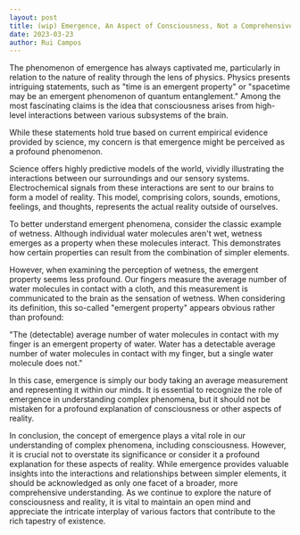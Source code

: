 ```yaml
---
layout: post
title: (wip) Emergence, An Aspect of Consciousness, Not a Comprehensive Explanation
date: 2023-03-23
author: Rui Campos
---
```


The phenomenon of emergence has always captivated me, particularly in relation to the nature of reality through the lens of physics. Physics presents intriguing statements, such as "time is an emergent property" or "spacetime may be an emergent phenomenon of quantum entanglement." Among the most fascinating claims is the idea that consciousness arises from high-level interactions between various subsystems of the brain.

While these statements hold true based on current empirical evidence provided by science, my concern is that emergence might be perceived as a profound phenomenon.

Science offers highly predictive models of the world, vividly illustrating the interactions between our surroundings and our sensory systems. Electrochemical signals from these interactions are sent to our brains to form a model of reality. This model, comprising colors, sounds, emotions, feelings, and thoughts, represents the actual reality outside of ourselves.

To better understand emergent phenomena, consider the classic example of wetness. Although individual water molecules aren't wet, wetness emerges as a property when these molecules interact. This demonstrates how certain properties can result from the combination of simpler elements.

However, when examining the perception of wetness, the emergent property seems less profound. Our fingers measure the average number of water molecules in contact with a cloth, and this measurement is communicated to the brain as the sensation of wetness. When considering its definition, this so-called "emergent property" appears obvious rather than profound:

"The (detectable) average number of water molecules in contact with my finger is an emergent property of water. Water has a detectable average number of water molecules in contact with my finger, but a single water molecule does not."

In this case, emergence is simply our body taking an average measurement and representing it within our minds. It is essential to recognize the role of emergence in understanding complex phenomena, but it should not be mistaken for a profound explanation of consciousness or other aspects of reality.

In conclusion, the concept of emergence plays a vital role in our understanding of complex phenomena, including consciousness. However, it is crucial not to overstate its significance or consider it a profound explanation for these aspects of reality. While emergence provides valuable insights into the interactions and relationships between simpler elements, it should be acknowledged as only one facet of a broader, more comprehensive understanding. As we continue to explore the nature of consciousness and reality, it is vital to maintain an open mind and appreciate the intricate interplay of various factors that contribute to the rich tapestry of existence.

